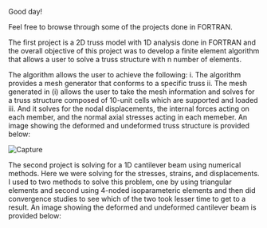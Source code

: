 Good day!

Feel free to browse through some of the projects done in FORTRAN. 

The first project is a 2D truss model with 1D analysis done in FORTRAN and the overall objective of this project was to develop a finite element algorithm that allows a user to solve a truss structure with n number of elements. 

The algorithm allows the user to achieve the following:
i.  The algorithm provides a mesh generator that conforms to a specific truss 
ii. The mesh generated in (i) allows the user to take the mesh information and solves for a truss structure composed of 10-unit cells which are supported and loaded
iii. And it solves for the nodal displacements, the internal forces acting on each member, and the normal axial stresses acting in each memeber. An image showing the deformed and undeformed truss structure is provided below: 

![Capture](https://user-images.githubusercontent.com/62857780/102270296-d4998680-3eeb-11eb-94e1-2805352253d1.JPG)


The second project is solving for a 1D cantilever beam using numerical methods. Here we were solving for the stresses, strains, and displacements. 
I used to two methods to solve this problem, one by using triangular elements and second using 4-noded isoparameteric elements and then did convergence studies to see which of the two took lesser time to get to a result. An image showing the deformed and undeformed cantilever beam is provided below: 

